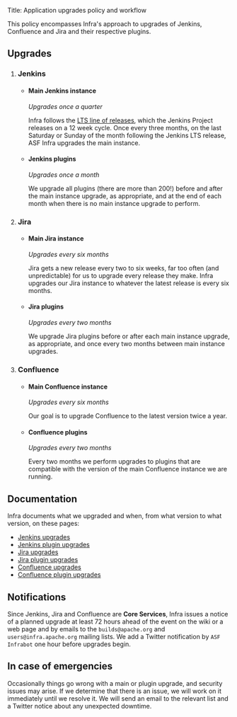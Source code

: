 Title: Application upgrades policy and workflow

This policy encompasses Infra's approach to upgrades of Jenkins, Confluence and Jira and their respective plugins.

## Upgrades

1. ### Jenkins

    - #### Main Jenkins instance
      _Upgrades once a quarter_

      Infra follows the <a href="https://jenkins.io/download/lts/" target="_blank">LTS line of releases</a>, which the Jenkins Project releases on a 12 week cycle. Once every three months, on the last Saturday or Sunday of the month following the Jenkins LTS release, ASF Infra upgrades the main instance. 

    - #### Jenkins plugins
      _Upgrades once a month_

      We upgrade all plugins (there are more than 200!) before and after the main instance upgrade, as appropriate, and at the end of each month when there is no main instance upgrade to perform.

2. ### Jira


    - #### Main Jira instance
      _Upgrades every six months_

      Jira gets a new release every two to six weeks, far too often (and unpredictable) for us to upgrade every release they make. Infra upgrades our Jira instance to whatever the latest release is every six months.

    - #### Jira plugins
      _Upgrades every two months_

      We upgrade Jira plugins before or after each main instance upgrade, as appropriate, and once every two months between main instance upgrades. 

3. ### Confluence

    - #### Main Confluence instance
      _Upgrades every six months_

      Our goal is to upgrade Confluence to the latest version twice a year.

    - #### Confluence plugins
      _Upgrades every two months_

      Every two months we perform upgrades to plugins that are compatible with the version of the main Confluence instance we are running.

## Documentation

Infra documents what we upgraded and when, from what version to what version, on these pages:

  - <a href="https://cwiki.apache.org/confluence/display/INFRA/Jenkins+Upgrades" target="_blank">Jenkins upgrades</a>
  - <a href="https://cwiki.apache.org/confluence/display/INFRA/Jenkins+Plugin+Upgrades" target="_blank">Jenkins plugin upgrades</a>
  - <a href="https://cwiki.apache.org/confluence/display/INFRA/Jira+Upgrades" target="_blank">Jira upgrades</a>
  - <a href="https://cwiki.apache.org/confluence/display/INFRA/Jira+Plugin+Upgrades" target="_blank">Jira plugin upgrades</a>
  - <a href="https://cwiki.apache.org/confluence/display/INFRA/Confluence+Upgrades" target="_blank">Confluence upgrades</a>
  - <a href="https://cwiki.apache.org/confluence/display/INFRA/Confluence+Plugin+Upgrades" target="_blank">Confluence plugin upgrades</a>

## Notifications

Since Jenkins, Jira and Confluence are **Core Services**, Infra issues a notice of a planned upgrade at least 72 hours ahead of the event on the wiki or a web page and by emails to the `builds@apache.org` and `users@infra.apache.org` mailing lists. We add a Twitter notification by `ASF Infrabot` one hour before upgrades begin.

## In case of emergencies

Occasionally things go wrong with a main or plugin upgrade, and security issues may arise. If we determine that there is an issue, we will work on it immediately until we resolve it. We will send an email to the relevant list and a Twitter notice about any unexpected downtime.
